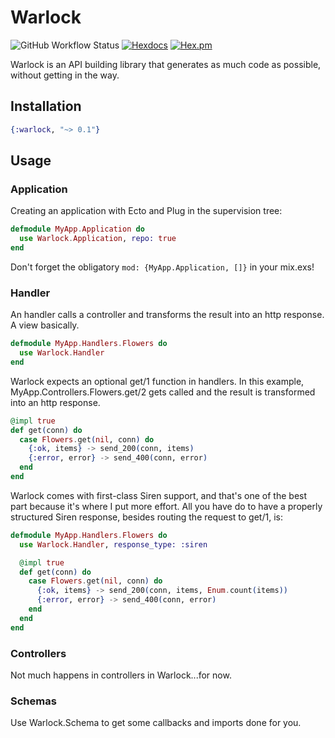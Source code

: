 # Warlock

![GitHub Workflow Status](https://img.shields.io/github/workflow/status/strangemachines/warlock/test?style=for-the-badge)
[![Hexdocs](https://img.shields.io/badge/docs-hexdocs-blueviolet.svg?style=for-the-badge)](https://hexdocs.pm/warlock)
[![Hex.pm](https://img.shields.io/hexpm/v/warlock.svg?style=for-the-badge)](https://hex.pm/packages/warlock)

Warlock is an API building library that generates as much code as possible, without getting in the way.

## Installation

```elixir
{:warlock, "~> 0.1"}
```

## Usage

### Application

Creating an application with Ecto and Plug in the supervision tree:

```elixir
defmodule MyApp.Application do
  use Warlock.Application, repo: true
end
```

Don't forget the obligatory `mod: {MyApp.Application, []}` in your mix.exs!

### Handler

An handler calls a controller and transforms the result into an http
response. A view basically.

```elixir
defmodule MyApp.Handlers.Flowers do
  use Warlock.Handler
end
```

Warlock expects an optional get/1 function in handlers. In this example, MyApp.Controllers.Flowers.get/2 gets called and the result is transformed
into an http response.  

```elixir
@impl true
def get(conn) do
  case Flowers.get(nil, conn) do
    {:ok, items} -> send_200(conn, items)
    {:error, error} -> send_400(conn, error)
  end
end
```


Warlock comes with first-class Siren support, and that's one of the best part
because it's where I put more effort. All you have do to have a properly
structured Siren response, besides routing the request to get/1, is:

```elixir
defmodule MyApp.Handlers.Flowers do
  use Warlock.Handler, response_type: :siren

  @impl true
  def get(conn) do
    case Flowers.get(nil, conn) do
      {:ok, items} -> send_200(conn, items, Enum.count(items))
      {:error, error} -> send_400(conn, error)
    end
  end
end
```

### Controllers

Not much happens in controllers in Warlock...for now.


### Schemas

Use Warlock.Schema to get some callbacks and imports done for you.
